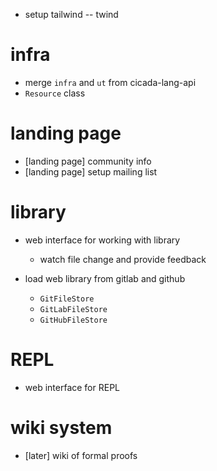- setup tailwind -- twind

# infra

- merge `infra` and `ut` from cicada-lang-api
- `Resource` class

# landing page

- [landing page] community info
- [landing page] setup mailing list

# library

- web interface for working with library

  - watch file change and provide feedback

- load web library from gitlab and github

  - `GitFileStore`
  - `GitLabFileStore`
  - `GitHubFileStore`

# REPL

- web interface for REPL

# wiki system

- [later] wiki of formal proofs
